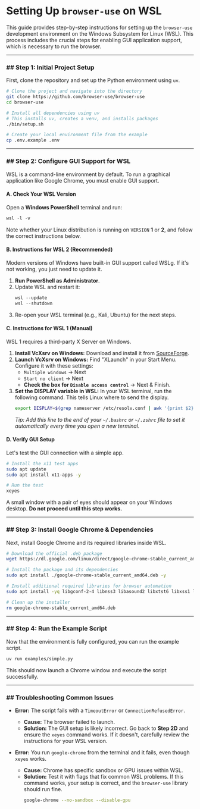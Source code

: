 # Setting Up `browser-use` on WSL

This guide provides step-by-step instructions for setting up the `browser-use` development environment on the Windows Subsystem for Linux (WSL). This process includes the crucial steps for enabling GUI application support, which is necessary to run the browser.

-----

### \#\# Step 1: Initial Project Setup

First, clone the repository and set up the Python environment using `uv`.

```bash
# Clone the project and navigate into the directory
git clone https://github.com/browser-use/browser-use
cd browser-use

# Install all dependencies using uv
# This installs uv, creates a venv, and installs packages
./bin/setup.sh

# Create your local environment file from the example
cp .env.example .env
```

-----

### \#\# Step 2: Configure GUI Support for WSL

WSL is a command-line environment by default. To run a graphical application like Google Chrome, you must enable GUI support.

#### **A. Check Your WSL Version**

Open a **Windows PowerShell** terminal and run:

```powershell
wsl -l -v
```

Note whether your Linux distribution is running on `VERSION` **1** or **2**, and follow the correct instructions below.

#### **B. Instructions for WSL 2 (Recommended)**

Modern versions of Windows have built-in GUI support called WSLg. If it's not working, you just need to update it.

1.  **Run PowerShell as Administrator**.
2.  Update WSL and restart it:
    ```powershell
    wsl --update
    wsl --shutdown
    ```
3.  Re-open your WSL terminal (e.g., Kali, Ubuntu) for the next steps.

#### **C. Instructions for WSL 1 (Manual)**

WSL 1 requires a third-party X Server on Windows.

1.  **Install VcXsrv on Windows:** Download and install it from [SourceForge](https://sourceforge.net/projects/vcxsrv/).
2.  **Launch VcXsrv on Windows:** Find "XLaunch" in your Start Menu. Configure it with these settings:
      * `Multiple windows` -\> Next
      * `Start no client` -\> Next
      * **Check the box for `Disable access control`** -\> Next & Finish.
3.  **Set the DISPLAY variable in WSL:** In your WSL terminal, run the following command. This tells Linux where to send the display.
    ```bash
    export DISPLAY=$(grep nameserver /etc/resolv.conf | awk '{print $2}'):0.0
    ```
    *Tip: Add this line to the end of your `~/.bashrc` or `~/.zshrc` file to set it automatically every time you open a new terminal.*

#### **D. Verify GUI Setup**

Let's test the GUI connection with a simple app.

```bash
# Install the x11 test apps
sudo apt update
sudo apt install x11-apps -y

# Run the test
xeyes
```

A small window with a pair of eyes should appear on your Windows desktop. **Do not proceed until this step works.**

-----

### \#\# Step 3: Install Google Chrome & Dependencies

Next, install Google Chrome and its required libraries inside WSL.

```bash
# Download the official .deb package
wget https://dl.google.com/linux/direct/google-chrome-stable_current_amd64.deb

# Install the package and its dependencies
sudo apt install ./google-chrome-stable_current_amd64.deb -y

# Install additional required libraries for browser automation
sudo apt install -yq libgconf-2-4 libnss3 libasound2 libxtst6 libxss1 libgtk-3-0 libgbm-dev libxshmfence-dev

# Clean up the installer
rm google-chrome-stable_current_amd64.deb
```

-----

### \#\# Step 4: Run the Example Script

Now that the environment is fully configured, you can run the example script.

```bash
uv run examples/simple.py
```

This should now launch a Chrome window and execute the script successfully.

-----

### \#\# Troubleshooting Common Issues

  - **Error:** The script fails with a `TimeoutError` or `ConnectionRefusedError`.

      - **Cause:** The browser failed to launch.
      - **Solution:** The GUI setup is likely incorrect. Go back to **Step 2D** and ensure the `xeyes` command works. If it doesn't, carefully review the instructions for your WSL version.

  - **Error:** You run `google-chrome` from the terminal and it fails, even though `xeyes` works.

      - **Cause:** Chrome has specific sandbox or GPU issues within WSL.
      - **Solution:** Test it with flags that fix common WSL problems. If this command works, your setup is correct, and the `browser-use` library should run fine.
        ```bash
        google-chrome --no-sandbox --disable-gpu
        ```

